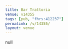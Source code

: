 ```yaml
---
title: Bar Trattoria
venue: v14355
tags: [pub, "fhrs:412237"]
permalink: /v/14355/
layout: venue
---
```

null
